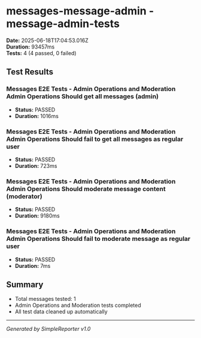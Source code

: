 # messages-message-admin - message-admin-tests

**Date:** 2025-06-18T17:04:53.016Z  
**Duration:** 93457ms  
**Tests:** 4 (4 passed, 0 failed)

## Test Results


### Messages E2E Tests - Admin Operations and Moderation Admin Operations Should get all messages (admin)
- **Status:** PASSED
- **Duration:** 1016ms



### Messages E2E Tests - Admin Operations and Moderation Admin Operations Should fail to get all messages as regular user
- **Status:** PASSED
- **Duration:** 723ms



### Messages E2E Tests - Admin Operations and Moderation Admin Operations Should moderate message content (moderator)
- **Status:** PASSED
- **Duration:** 9180ms



### Messages E2E Tests - Admin Operations and Moderation Admin Operations Should fail to moderate message as regular user
- **Status:** PASSED
- **Duration:** 7ms



## Summary

- Total messages tested: 1
- Admin Operations and Moderation tests completed
- All test data cleaned up automatically

---
*Generated by SimpleReporter v1.0*

